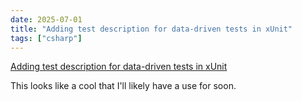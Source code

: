 ```yaml
---
date: 2025-07-01
title: "Adding test description for data-driven tests in xUnit"
tags: ["csharp"]
---
```


[Adding test description for data-driven tests in xUnit](https://steven-giesel.com/blogPost/80a53df4-a867-4202-916c-08e980f02505)

This looks like a cool that I'll likely have a use for soon.
